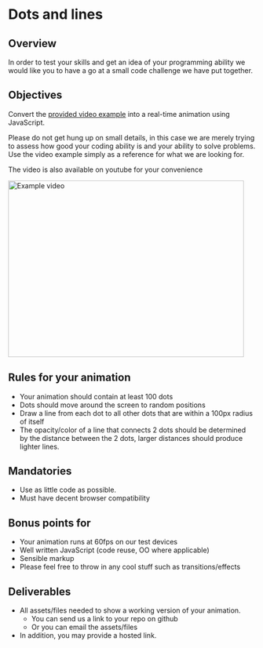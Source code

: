 # Dots and lines

## Overview

In order to test your skills and get an idea of your programming ability we would like you to have a go at a small code challenge we have put together.

## Objectives

Convert the [provided video example](../master/video-example.mov) into a real-time animation using JavaScript.

Please do not get hung up on small details, in this case we are merely trying to assess how good your coding ability is and your ability to solve problems.  Use the video example simply as a reference for what we are looking for.

The video is also available on youtube for your convenience

<a href="http://www.youtube.com/watch?feature=player_embedded&amp;v=w8a5EnAz2pg" target="_blank"><img src="http://img.youtube.com/vi/w8a5EnAz2pg/hqdefault.jpg" 
alt="Example video" width="480" height="360" /></a>

## Rules for your animation

- Your animation should contain at least 100 dots
- Dots should move around the screen to random positions
- Draw a line from each dot to all other dots that are within a 100px radius of itself
- The opacity/color of a line that connects 2 dots should be determined by the distance between the 2 dots, larger distances should produce lighter lines.

## Mandatories

- Use as little code as possible.
- Must have decent browser compatibility

## Bonus points for

- Your animation runs at 60fps on our test devices
- Well written JavaScript (code reuse, OO where applicable)
- Sensible markup
- Please feel free to throw in any cool stuff such as transitions/effects

## Deliverables
- All assets/files needed to show a working version of your animation.
	- You can send us a link to your repo on github
	- Or you can email the assets/files
- In addition, you may provide a hosted link.